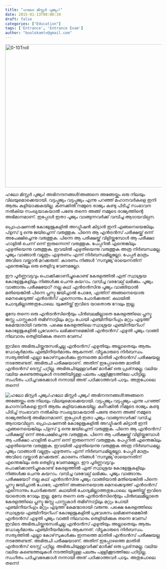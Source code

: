 ```yaml
---
title: "ഹലോ മിസ്റ്റര്‍ പുജ്യം!"
date: 2015-01-13T08:00:34
draft: false
categories: ["Education"]
tags: ['Entrance', 'Entrance Exam']
author: "boolokamtv@gmail.com"
---
```


<img class="aligncenter size-full wp-image-194783" src="https://cdn.boolokam.com/articles/2015/01/0-10Troll.jpg" alt="0-10Troll" width="620" height="460" />

ഹലോ മിസ്റ്റര്‍ പുജ്യം! അഭിനന്ദനങ്ങള്‍!അങ്ങനെ അങ്ങേയ്ക്കും ഒരു നിലയും വിലയുമൊക്കെയായി. വട്ടപ്പൂജ്യം വട്ടപ്പൂജ്യം എന്നു പറഞ്ഞ് മഹാനവര്‍കളെ ഇനി ആരും കളിയാക്കുകയില്ല. കണക്കില്‍ നമ്മുടെ രാജ്യം കണ്ടു പിടിച്ച് സംഭാവന നല്‍കിയ സംഖ്യയാകയാല്‍ പണ്ടേ തന്നെ അങ്ങ് നമ്മുടെ രാജ്യത്തിന്റെ അഭിമാനമാണ്. ഇപ്പോള്‍ ഇതാ പൂജ്യം വാങ്ങുന്നവര്‍ക്ക് വമ്പിച്ച ആദായവില്പന.

പ്രൊഫഷണല്‍ കോളേജുകളില്‍ അഡ്മിഷന്‍ കിട്ടാന്‍ ഇനി എങ്ങനെയെങ്കിലും പ്‌ളസ് ടൂ ഒന്നു ജയിച്ചെന്ന് വരുത്തുക. പിന്നെ ആ എന്‍ട്രന്‍സ് പരീക്ഷയ്ക്ക് ഒന്ന് അപേക്ഷിച്ചെന്നു വരുത്തുക. പിന്നെ ആ പരീക്ഷയ്ക്ക് വിളിയ്ക്കുമ്പോള്‍ ആ പരീക്ഷാ ഹാളില്‍ ചെന്ന് ഒന്ന് ഇരുന്നെന്ന് വരുത്തുക. പേപ്പറില്‍ എന്തെങ്കിലും എഴുതിയെന്നു വരുത്തുക. ഇവയില്‍ എഴുതിയെന്നു വരുത്തുക അത്ര നിര്‍ബന്ധമല്ല. പൂജ്യം വാങ്ങാന്‍ വല്ലതും എഴുതണം എന്ന് നിര്‍ബന്ധമില്ലല്ലോ. പേപ്പര്‍ മാത്രം അവിടെ വയ്ക്കാന്‍ മറക്കരുത്. കാരണം നിങ്ങള്‍ 'സമ്പൂജ്യ'രായെന്നതിന് എന്തെങ്കിലും ഒരു തെളിവു വേണമല്ലോ.

ഈ പൂര്‍ണ്ണവട്ടവും പൊക്കിക്കാണിച്ചുകൊണ്ട് കേരളത്തില്‍ ഏത് സ്വാശ്രയ കോളേജുകളിലും നിങ്ങള്‍ക്കു ചെന്നു കയറാം. വമ്പിച്ച വരവേല്പ് ലഭിക്കും. പൂജ്യം വാങ്ങാനും പരീക്ഷയോ? നല്ല കഥ! എന്‍ട്രന്‍സിനു പൂജ്യം വാങ്ങിയാല്‍ മതിയെങ്കില്‍ പിന്നെ പ്ലസ്ടൂ ജയിച്ചാല്‍ പോരേ, എന്തിന് അങ്ങനെയൊരു മെനക്കെടുത്ത് എന്‍ട്രന്‍സ് എന്നൊന്നും ചോദിക്കരുത്. കഥയില്‍ ചോദ്യമില്ലാത്തതുപോലെ. യുക്തിയ്ക്ക് ഇവിടെ യാതൊരു റോലും ഇല്ല.

മുമ്പേ തന്നെ ഒരു എന്‍ട്രന്‍സിന്റെയും പിന്‍ബലമില്ലാതെ കേരളത്തിലെ പ്ലസ്ടൂ ജസ്റ്റു പാസ്സുകാര്‍ തമിഴ്‌നാട്ടിലും മറ്റും പോയി എഞ്ചിനീയറിംഗും മറ്റും എടുത്ത് കേമന്മാരായി വരുന്നു. പക്ഷെ കേരളത്തിലെ സ്വാശ്രയ എഞ്ചിനീയറിംഗ് കോളേജുകളില്‍ പ്രവേശനം ലഭിക്കണമെങ്കില്‍ എന്‍ട്രന്‍സ് എഴുതി പൂജ്യം വാങ്ങി നിലവാരം തെളിയിക്കുക തന്നെ വേണം!

ഇവിടെ അഭിരുചിയ്ക്കനുസരിച്ചല്ല എന്‍ട്രന്‍സ് എഴുതിയും അല്ലാതെയും ആരും ഡോക്ടര്‍മാരും എഞ്ചിനീയര്‍മാരും ആകുന്നത്. വീട്ടുകാരുടെ നിര്‍ബന്ധം. സത്യത്തില്‍ എല്ലാ കോഴ്‌സുകള്‍ക്കും ഇന്നത്തെ മാതിരി എന്‍ട്രന്‍സ് പരീക്ഷയല്ല നടത്തേണ്ടത്. അഭിരുചി പരീക്ഷയാണ്. അതിന് ഇപ്പോഴത്തെ മാതിരി എന്‍ട്രന്‍സ് ടെസ്റ്റ് പറ്റില്ല. അഭിരുചിയുള്ളവര്‍ക്ക് മാര്‍ക്ക് ഒരു പ്രശ്‌നമല്ല. വലിയ വലിയ കണ്ടെത്തലുകള്‍ നടത്തിയിട്ടുള്ള പലരും പള്ളിക്കൂടത്തിലേ പഠിട്ടില്ല. സംഗീതം പഠിച്ചവരേക്കാള്‍ നന്നായി അത് പഠിക്കാത്തവര്‍ പാടും. അതുപോലെ തന്നെ!


![ഹലോ മിസ്റ്റര്‍ പുജ്യം!](https://cdn.boolokam.com/articles/2015/01/0-10Troll.jpg)ഹലോ മിസ്റ്റര്‍ പുജ്യം! അഭിനന്ദനങ്ങള്‍!അങ്ങനെ അങ്ങേയ്ക്കും ഒരു നിലയും വിലയുമൊക്കെയായി. വട്ടപ്പൂജ്യം വട്ടപ്പൂജ്യം എന്നു പറഞ്ഞ് മഹാനവര്‍കളെ ഇനി ആരും കളിയാക്കുകയില്ല. കണക്കില്‍ നമ്മുടെ രാജ്യം കണ്ടു പിടിച്ച് സംഭാവന നല്‍കിയ സംഖ്യയാകയാല്‍ പണ്ടേ തന്നെ അങ്ങ് നമ്മുടെ രാജ്യത്തിന്റെ അഭിമാനമാണ്. ഇപ്പോള്‍ ഇതാ പൂജ്യം വാങ്ങുന്നവര്‍ക്ക് വമ്പിച്ച ആദായവില്പന. പ്രൊഫഷണല്‍ കോളേജുകളില്‍ അഡ്മിഷന്‍ കിട്ടാന്‍ ഇനി എങ്ങനെയെങ്കിലും പ്‌ളസ് ടൂ ഒന്നു ജയിച്ചെന്ന് വരുത്തുക. പിന്നെ ആ എന്‍ട്രന്‍സ് പരീക്ഷയ്ക്ക് ഒന്ന് അപേക്ഷിച്ചെന്നു വരുത്തുക. പിന്നെ ആ പരീക്ഷയ്ക്ക് വിളിയ്ക്കുമ്പോള്‍ ആ പരീക്ഷാ ഹാളില്‍ ചെന്ന് ഒന്ന് ഇരുന്നെന്ന് വരുത്തുക. പേപ്പറില്‍ എന്തെങ്കിലും എഴുതിയെന്നു വരുത്തുക. ഇവയില്‍ എഴുതിയെന്നു വരുത്തുക അത്ര നിര്‍ബന്ധമല്ല. പൂജ്യം വാങ്ങാന്‍ വല്ലതും എഴുതണം എന്ന് നിര്‍ബന്ധമില്ലല്ലോ. പേപ്പര്‍ മാത്രം അവിടെ വയ്ക്കാന്‍ മറക്കരുത്. കാരണം നിങ്ങള്‍ 'സമ്പൂജ്യ'രായെന്നതിന് എന്തെങ്കിലും ഒരു തെളിവു വേണമല്ലോ. ഈ പൂര്‍ണ്ണവട്ടവും പൊക്കിക്കാണിച്ചുകൊണ്ട് കേരളത്തില്‍ ഏത് സ്വാശ്രയ കോളേജുകളിലും നിങ്ങള്‍ക്കു ചെന്നു കയറാം. വമ്പിച്ച വരവേല്പ് ലഭിക്കും. പൂജ്യം വാങ്ങാനും പരീക്ഷയോ? നല്ല കഥ! എന്‍ട്രന്‍സിനു പൂജ്യം വാങ്ങിയാല്‍ മതിയെങ്കില്‍ പിന്നെ പ്ലസ്ടൂ ജയിച്ചാല്‍ പോരേ, എന്തിന് അങ്ങനെയൊരു മെനക്കെടുത്ത് എന്‍ട്രന്‍സ് എന്നൊന്നും ചോദിക്കരുത്. കഥയില്‍ ചോദ്യമില്ലാത്തതുപോലെ. യുക്തിയ്ക്ക് ഇവിടെ യാതൊരു റോലും ഇല്ല. മുമ്പേ തന്നെ ഒരു എന്‍ട്രന്‍സിന്റെയും പിന്‍ബലമില്ലാതെ കേരളത്തിലെ പ്ലസ്ടൂ ജസ്റ്റു പാസ്സുകാര്‍ തമിഴ്‌നാട്ടിലും മറ്റും പോയി എഞ്ചിനീയറിംഗും മറ്റും എടുത്ത് കേമന്മാരായി വരുന്നു. പക്ഷെ കേരളത്തിലെ സ്വാശ്രയ എഞ്ചിനീയറിംഗ് കോളേജുകളില്‍ പ്രവേശനം ലഭിക്കണമെങ്കില്‍ എന്‍ട്രന്‍സ് എഴുതി പൂജ്യം വാങ്ങി നിലവാരം തെളിയിക്കുക തന്നെ വേണം! ഇവിടെ അഭിരുചിയ്ക്കനുസരിച്ചല്ല എന്‍ട്രന്‍സ് എഴുതിയും അല്ലാതെയും ആരും ഡോക്ടര്‍മാരും എഞ്ചിനീയര്‍മാരും ആകുന്നത്. വീട്ടുകാരുടെ നിര്‍ബന്ധം. സത്യത്തില്‍ എല്ലാ കോഴ്‌സുകള്‍ക്കും ഇന്നത്തെ മാതിരി എന്‍ട്രന്‍സ് പരീക്ഷയല്ല നടത്തേണ്ടത്. അഭിരുചി പരീക്ഷയാണ്. അതിന് ഇപ്പോഴത്തെ മാതിരി എന്‍ട്രന്‍സ് ടെസ്റ്റ് പറ്റില്ല. അഭിരുചിയുള്ളവര്‍ക്ക് മാര്‍ക്ക് ഒരു പ്രശ്‌നമല്ല. വലിയ വലിയ കണ്ടെത്തലുകള്‍ നടത്തിയിട്ടുള്ള പലരും പള്ളിക്കൂടത്തിലേ പഠിട്ടില്ല. സംഗീതം പഠിച്ചവരേക്കാള്‍ നന്നായി അത് പഠിക്കാത്തവര്‍ പാടും. അതുപോലെ തന്നെ!
